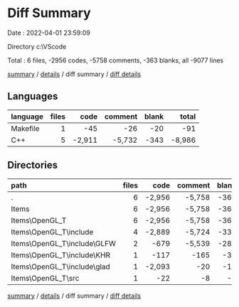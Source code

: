 # Diff Summary

Date : 2022-04-01 23:59:09

Directory c:\VScode

Total : 6 files,  -2956 codes, -5758 comments, -363 blanks, all -9077 lines

[summary](results.md) / [details](details.md) / diff summary / [diff details](diff-details.md)

## Languages
| language | files | code | comment | blank | total |
| :--- | ---: | ---: | ---: | ---: | ---: |
| Makefile | 1 | -45 | -26 | -20 | -91 |
| C++ | 5 | -2,911 | -5,732 | -343 | -8,986 |

## Directories
| path | files | code | comment | blank | total |
| :--- | ---: | ---: | ---: | ---: | ---: |
| . | 6 | -2,956 | -5,758 | -363 | -9,077 |
| Items | 6 | -2,956 | -5,758 | -363 | -9,077 |
| Items\OpenGL_T | 6 | -2,956 | -5,758 | -363 | -9,077 |
| Items\OpenGL_T\include | 4 | -2,889 | -5,724 | -334 | -8,947 |
| Items\OpenGL_T\include\GLFW | 2 | -679 | -5,539 | -287 | -6,505 |
| Items\OpenGL_T\include\KHR | 1 | -117 | -165 | -30 | -312 |
| Items\OpenGL_T\include\glad | 1 | -2,093 | -20 | -17 | -2,130 |
| Items\OpenGL_T\src | 1 | -22 | -8 | -9 | -39 |

[summary](results.md) / [details](details.md) / diff summary / [diff details](diff-details.md)
